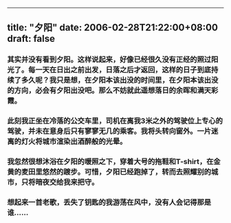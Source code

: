 
---
title: "夕阳"
date: 2006-02-28T21:22:00+08:00
draft: false
---

### 其实并没有看到夕阳。这样说起来，好像已经很久没有正经的照过阳光了。每一天在日出之前出发，日落之后才返回，这样的日子到底持续了多久呢？我只是想，在夕阳本该出没的时间里，在夕阳本该出没的方向，必会有夕阳出没吧。那么不妨就此遥想落日的余晖和满天彩霞。

### 此刻我正坐在冷落的公交车里，司机在离我3米之外的驾驶位上专心的驾驶，并未在意身后只有寥寥无几的乘客。我将头转向窗外。一片迷离的灯火将城市渲染出酒醉般的光晕。

### 我忽然很想沐浴在夕阳的暖照之下，穿着大号的拖鞋和T-shirt，在金黄的麦田里悠然的踱步。可惜，夕阳已经跑掉了，转而去照耀别的城市，只将暗夜交给我来把守。

### 想起来一首老歌，丢失了钥匙的我游荡在风中，没有人会记得那是谁……

